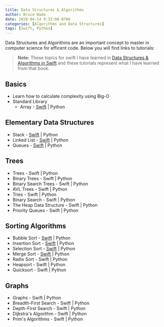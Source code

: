 ```yaml
---
title: Data Structures & Algorithms
author: Bruce Wade
date: 2020-04-14 9:33:00-0700
categories: [Algorithms and Data Structures]
tags: [Swift, Python]
---
```


Data Structures and Algorithms are an important concept to master in computer science for efficent code. Below you will find links to tutorials:

> **Note:** These topics for swift I have learned in <a href="https://store.raywenderlich.com/products/data-structures-and-algorithms-in-swift" target="_blank">Data Structures & Algorithms in Swift</a> and these tutorials represent what I have learned from that book.

## Basics
- Learn how to calculate complexity using Big-O
- Standard Library
    - Array - [Swift](/posts/swift-array) | Python

## Elementary Data Structures
- Stack - [Swift](/posts/swift-stacks/) | Python
- Linked List - [Swift](/posts/swift-linked-lists/) | Python
- Queues - [Swift](/posts/swift-queues/) | Python

## Trees
- Trees - Swift | Python
- Binary Trees - Swift | Python
- Binary Search Trees - Swift | Python
- AVL Trees - Swift | Python
- Tries - Swift | Python
- Binary Search - Swift | Python
- The Heap Data Structure - Swift | Python
- Priority Queues - Swift | Python

## Sorting Algorithms
- Bubble Sort - [Swift](/posts/swift-bubble-sort/) | Python
- Insertion Sort - [Swift](/posts/swift-insertion-sort/) | Python
- Selection Sort - [Swift](/posts/swift-selection-sort/) | Python
- Merge Sort - [Swift](/posts/swift-merge-sort/) | Python
- Radix Sort - Swift | Python
- Heapsort - Swift | Python
- Quicksort - Swift | Python

## Graphs
- Graphs - Swift | Python
- Breadth-First Search - Swift | Python
- Depth-First Search - Swift | Python
- Dijkstra's Algorithm - Swift | Python
- Prim's Algorithms - Swift | Python